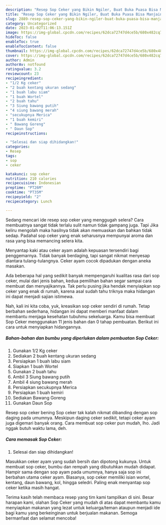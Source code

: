 ```yaml
---
description: "Resep Sop Ceker yang Bikin Ngiler, Buat Buka Puasa Bisa Manjain Lidah"
title: "Resep Sop Ceker yang Bikin Ngiler, Buat Buka Puasa Bisa Manjain Lidah"
slug: 2889-resep-sop-ceker-yang-bikin-ngiler-buat-buka-puasa-bisa-manjain-lidah
category: Uncategorized
date: 2023-01-02T11:06:13.151Z
image: https://img-global.cpcdn.com/recipes/62dca72747d4ce5b/680x482cq70/sop-ceker-foto-resep-utama.jpg
hideToc: false
enableToc: true
enableTocContent: false
thumbnail: https://img-global.cpcdn.com/recipes/62dca72747d4ce5b/680x482cq70/sop-ceker-foto-resep-utama.jpg
cover: https://img-global.cpcdn.com/recipes/62dca72747d4ce5b/680x482cq70/sop-ceker-foto-resep-utama.jpg
author: Admin
authorAv: notfound
ratingvalue: 3.2
reviewcount: 23
recipeingredient:
- "1/2 Kg ceker"
- "2 buah kentang ukuran sedang"
- "1 buah labu siam"
- "1 buah Wortel"
- "2 buah tahu"
- "3 Siung bawang putih"
- "4 siung bawang merah"
- "secukupnya Merica"
- "1 buah kemiri"
- " Bawang Goreng"
- " Daun Sop"
recipeinstructions:

- "Selesai dan siap dihidangkan!"
categories:
- Resep
tags:
- sop
- ceker

katakunci: sop ceker 
nutrition: 210 calories
recipecuisine: Indonesian
preptime: "PT26M"
cooktime: "PT35M"
recipeyield: "2"
recipecategory: Lunch

---
```



Sedang mencari ide resep sop ceker yang menggugah selera? Cara membuatnya sangat tidak terlalu sulit namun tidak gampang juga. Tapi Jika keliru mengolah maka hasilnya tidak akan memuaskan dan bahkan tidak sedap. Padahal sop ceker yang enak seharusnya mempunyai aroma dan rasa yang bisa memancing selera kita.


Menyantap kaki atau ceker ayam adalah kepuasan tersendiri bagi penggemarnya. Tidak banyak berdaging, tapi sangat nikmat menyesap diantara tulang-tulangnya. Ceker ayam cocok dipadukan dengan aneka masakan.

Ada beberapa hal yang sedikit banyak mempengaruhi kualitas rasa dari sop ceker, mulai dari jenis bahan, kedua pemilihan bahan segar sampai cara membuat dan menyajikannya. Tak perlu pusing jika hendak menyiapkan sop ceker yang enak di rumah, karena asal sudah tahu triknya maka hidangan ini dapat menjadi sajian istimewa.


Nah, kali ini kita coba, yuk, kreasikan sop ceker sendiri di rumah. Tetap berbahan sederhana, hidangan ini dapat memberi manfaat dalam membantu menjaga kesehatan tubuhmu sekeluarga. Kamu bisa membuat Sop Ceker menggunakan 11 jenis bahan dan 0 tahap pembuatan. Berikut ini cara untuk menyiapkan hidangannya.

<!--inarticleads1-->

##### Bahan-bahan dan bumbu yang diperlukan dalam pembuatan Sop Ceker:

1. Gunakan 1/2 Kg ceker
1. Sediakan 2 buah kentang ukuran sedang
1. Persiapkan 1 buah labu siam
1. Siapkan 1 buah Wortel
1. Gunakan 2 buah tahu
1. Ambil 3 Siung bawang putih
1. Ambil 4 siung bawang merah
1. Persiapkan secukupnya Merica
1. Persiapkan 1 buah kemiri
1. Sediakan  Bawang Goreng
1. Gunakan  Daun Sop


Resep sop ceker bening Sop ceker tak kalah nikmat dibanding dengan sop daging pada umumnya. Meskipun daging ceker sedikit, tetapi ceker ayam juga digemari banyak orang. Cara membuat sop ceker pun mudah, lho. Jadi nggak butuh waktu lama, deh. 

<!--inarticleads2-->

##### Cara memasak Sop Ceker:


1. Selesai dan siap dihidangkan!

Masukkan ceker ayam yang sudah bersih dan dipotong kukunya. Untuk membuat sop ceker, bumbu dan rempah yang dibutuhkan mudah didapat. Hampir sama dengan sop ayam pada umumnya, hanya saja sop ini berbahan utama ceker ayam. Biasanya, sop ceker memiliki isian wortel, kentang, daun bawang, kol, hingga seledri. Paling enak menyantap sop ceker ketika masih hangat. 

Terima kasih telah membaca resep yang tim kami tampilkan di sini. Besar harapan kami, olahan Sop Ceker yang mudah di atas dapat membantu kamu menyiapkan makanan yang lezat untuk keluarga/teman ataupun menjadi ide bagi kamu yang berkeinginan untuk berjualan makanan. Semoga bermanfaat dan selamat mencoba!
